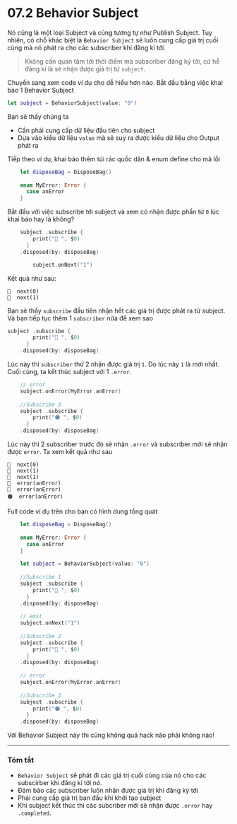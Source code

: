 # 07.2 Behavior Subject

Nó cũng là một loại Subject và cũng tương tự như Publish Subject. Tuy nhiên, có chỗ khác biệt là `Behavior Subject` sẽ luôn cung cấp giá trị cuối cùng mà nó phát ra cho các subscriber khi đăng kí tới.

>  Kkông cần quan tâm tới thời điểm mà subscriber đăng ký tới, cứ hễ đăng kí là sẽ nhận được giá trị từ `subject`.

Chuyển sang xem code ví dụ cho dễ hiểu hơn nào. Bắt đầu bằng việc khai báo 1 Behavior Subject

```swift
let subject = BehaviorSubject(value: "0")
```

Bạn sẽ thấy chúng ta

* Cần phải cung cấp dữ liệu đầu tiên cho subject
* Dựa vào kiểu dữ liệu `value` mà sẽ suy ra được kiểu dữ liệu cho Output phát ra

Tiếp theo ví dụ, khai báo thêm túi rác quốc dân & enum define cho mã lỗi

```swift
    let disposeBag = DisposeBag()
    
    enum MyError: Error {
      case anError
    }
```

Bắt đầu với việc subscribe tới subject và xem có nhận được phần tử `0` lúc khai báo hay là không?

```swift
    subject .subscribe {
        print("🔵 ", $0)
      }
    .disposed(by: disposeBag)

		subject.onNext("1")
```

Kết quả như sau:

```
🔵  next(0)
🔵  next(1)
```

Bạn sẽ thấy `subscribe` đầu tiên nhận hết các giá trị được phát ra từ subject. Và bạn tiếp tục thêm 1 `subscriber` nữa để xem sao

```swift
subject .subscribe {
        print("🔴 ", $0)
      }
    .disposed(by: disposeBag)
```

Lúc này thì `subscriber` thứ 2 nhận được giá trị `1`. Do lúc này `1` là mới nhất. Cuối cùng, ta kết thúc subject với 1 `.error`. 

```swift
    // error
    subject.onError(MyError.anError)
    
    //Subscribe 3
    subject .subscribe {
        print("🟠 ", $0)
      }
    .disposed(by: disposeBag)
```

Lúc này thì 2 subscriber trước đó sẽ nhận `.error` và subscriber mới sẽ nhận được `error`. Ta xem kết quả như sau

```
🔵  next(0)
🔵  next(1)
🔴  next(1)
🔵  error(anError)
🔴  error(anError)
🟠  error(anError)
```

Full code ví dụ trên cho bạn có hình dung tổng quát

```swift
    let disposeBag = DisposeBag()
    
    enum MyError: Error {
      case anError
    }
    
    let subject = BehaviorSubject(value: "0")
    
    //Subscribe 1
    subject .subscribe {
        print("🔵 ", $0)
      }
    .disposed(by: disposeBag)
    
    // emit
    subject.onNext("1")
    
    //Subscribe 2
    subject .subscribe {
        print("🔴 ", $0)
      }
    .disposed(by: disposeBag)
    
    // error
    subject.onError(MyError.anError)
    
    //Subscribe 3
    subject .subscribe {
        print("🟠 ", $0)
      }
    .disposed(by: disposeBag)
```

Với Behavior Subject này thì cũng không quá hack não phải không nào!

---

### Tóm tắt

* `Behavior Subject` sẽ phát đi các giá trị cuối cùng của nó cho các subscirber khi đăng kí tới nó. 
* Đảm bảo các subscriber luôn nhận được giá trị khi đăng ký tới
* Phải cung cấp giá trị ban đầu khi khởi tạo subject
* Khi subject kết thúc thì các subcriber mới sẽ nhận được `.error` hay `.completed`.

